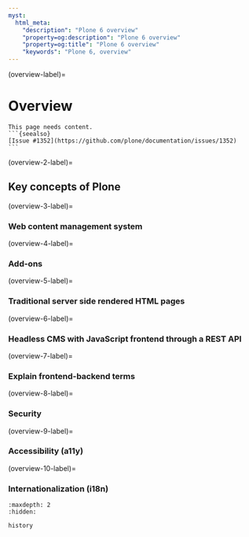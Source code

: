 ```yaml
---
myst:
  html_meta:
    "description": "Plone 6 overview"
    "property=og:description": "Plone 6 overview"
    "property=og:title": "Plone 6 overview"
    "keywords": "Plone 6, overview"
---
```


(overview-label)=

# Overview

````{todo}
This page needs content.
```{seealso}
[Issue #1352](https://github.com/plone/documentation/issues/1352)
```
````

(overview-2-label)=

## Key concepts of Plone


(overview-3-label)=

### Web content management system


(overview-4-label)=

### Add-ons


(overview-5-label)=

### Traditional server side rendered HTML pages


(overview-6-label)=

### Headless CMS with JavaScript frontend through a REST API


(overview-7-label)=

### Explain frontend-backend terms


(overview-8-label)=

### Security


(overview-9-label)=

### Accessibility (a11y)


(overview-10-label)=

### Internationalization (i18n)



```{toctree}
:maxdepth: 2
:hidden:

history
```
